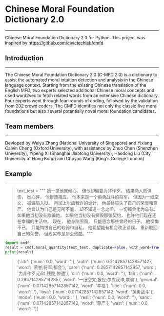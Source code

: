 
# Chinese Moral Foundation Dictionary 2.0
----

Chinese Moral Foundation Dictionary 2.0 for Python.  This project was inspired by  https://github.com/civictechlab/cmfd

## Introduction
----
The Chinese Moral Foundation Dictionary 2.0 (C-MFD 2.0) is a dictionary to assist the automated moral intuition detection and analysis in the Chinese language context. Starting from the existing Chinese translation of the English MFD, two experts selected additional Chinese moral concepts and used word2vec to fetch related words from an extensive Chinese dictionary. Four experts went through four-rounds of coding, followed by the validation from 202 crowd coders. The CMFD identifies not only the classic five moral foundations but also several potentially novel moral foundation candidates.



## Team members
----
Devloped by Weiyu Zhang (National University of Singapore) and Yixiang Calvin Cheng (Oxford University), with assistance by Zhuo Chen (Shenzhen University), Yipeng Xi (Shanghai Jiaotong University), Haodong Liu (City University of Hong Kong) and Chuyao Wang (King's College London)



## Example
----

> text_test = """
> 她一见他就倾心， 但他却偏要为非作歹。 结果两人败俱伤， 她心碎， 他惨遭报应。
> 他本来是一个英勇战斗的将军， 但因为一纸空文， 被诬陷入狱。 再加上尔虞我诈的诡计， 他最终丧失了自己的荣誉和尊严。
> 他曾认为自己是无所不能， 却不知道一念之间， 一切都会化为乌有。 如果他当初没有欺骗她， 如果他当初没有撕毁那张契约， 也许他们现在还在幸福的生活中。
> 现在， 他身陷囹圄， 只能思念那些曾经的日子。 他懊悔不已， 只能悔恨自己的软弱和自私。 他希望能有机会改正错误， 重新取回自己的荣誉， 但现实却是那么残酷。"""

```python
import cmdf     
result = cmdf.moral_quantity(text_test, duplicate=False, with_word=True)    
print(result)  
```
  
> {'altr': {'num': 0.0, 'word': ''},
> 'auth': {'num': 0.21428571428571427, 'word': '荣誉;将军;都会'},
> 'care': {'num': 0.2857142857142857, 'word': '为非作歹;心碎;残酷;惨遭'},
> 'dili': {'num': 0.0, 'word': ''},
> 'fair': {'num': 0.2857142857142857, 'word': '一纸空文;报应;尔虞我诈;欺骗'},
> 'general': {'num': 0.07142857142857142, 'word': '幸福'},
> 'libe': {'num': 0.0, 'word': ''},
> 'loya': {'num': 0.07142857142857142, 'word': '英勇战斗'},
> 'mode': {'num': 0.0, 'word': ''},
> 'resi': {'num': 0.0, 'word': ''},
> 'sanc': {'num': 0.07142857142857142, 'word': '尊严'},
> 'wast': {'num': 0.0, 'word': ''}}
